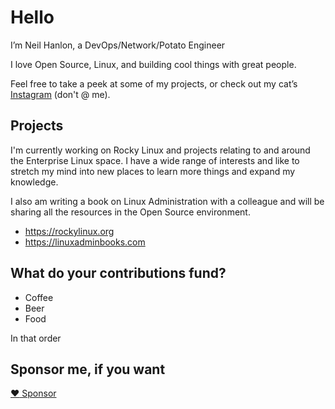 # Hello

I’m Neil Hanlon, a DevOps/Network/Potato Engineer

I love Open Source, Linux, and building cool things with great people.

Feel free to take a peek at some of my projects, or check out my cat’s [Instagram](https://instagram.com/noellathekitty) (don't @ me).

## Projects

I'm currently working on Rocky Linux and projects relating to and around the Enterprise Linux space. I have a wide range of interests and like to stretch my mind into new places to learn more things and expand my knowledge.

I also am writing a book on Linux Administration with a colleague and will be sharing all the resources in the Open Source environment.

* https://rockylinux.org
* https://linuxadminbooks.com

## What do your contributions fund?

* Coffee
* Beer
* Food

In that order

## Sponsor me, if you want

[:heart: Sponsor](https://github.com/sponsors/NeilHanlon)

